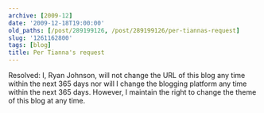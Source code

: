 ```yaml
---
archive: [2009-12]
date: '2009-12-18T19:00:00'
old_paths: [/post/289199126, /post/289199126/per-tiannas-request]
slug: '1261162800'
tags: [blog]
title: Per Tianna's request
---
```


Resolved: I, Ryan Johnson, will not change the URL of this blog any time
within the next 365 days nor will I change the blogging platform any time
within the next 365 days.  However, I maintain the right to change the
theme of this blog at any time.
